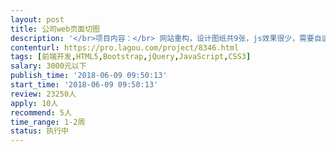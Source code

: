 ```yaml
---                
layout: post       
title: 公司web页面切图           
description: '</br>项目内容：</br> 网站重构，设计图纸共9张，js效果很少，需要自适应手机端。</br>要求：</br>代码风格好；</br>兼容主流浏览器；</br>切换流畅；</br>抽象度高，代码可复用。</br>人员要求：</br>无</br>有参考网站。</br>需要在原网站框架基础上进行修改；</br>备注：设计图为sketch文件</br>'     
contenturl: https://pro.lagou.com/project/8346.html      
tags: [前端开发,HTML5,Bootstrap,jQuery,JavaScript,CSS3]            
salary: 3000元以下          
publish_time: '2018-06-09 09:50:13'         
start_time: '2018-06-09 09:50:13'           
review: 23250人                   
apply: 10人                   
recommend: 5人                   
time_range: 1-2周              
status: 执行中                  
---                 
```

